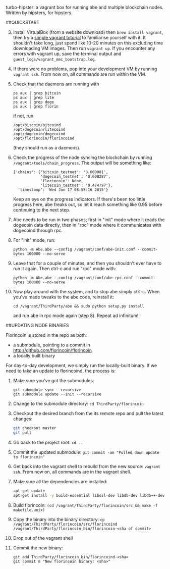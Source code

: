 turbo-hipster: a vagrant box for running abe and multiple blockchain nodes. Written by hipsters, for hipsters.

##QUICKSTART

3. Install VirtualBox (from a website download) then `brew install vagrant`, then try a [simple vagrant tutorial](http://docs.vagrantup.com/v2/getting-started/index.html) to familiarise yourself with it. It shouldn't take long, just spend like 10-20 minutes on this excluding time downloading VM images. Then run `vagrant up`. If you encounter any errors with vagrant up, save the terminal output and `guest_logs/vagrant_mmc_bootstrap.log`.

4. If there were no problems, pop into your development VM by running `vagrant ssh`. From now on, all commands are run within the VM.

5. Check that the daemons are running with
    ```
    ps aux | grep bitcoin
    ps aux | grep lite
    ps aux | grep doge
    ps aux | grep florin
    ```
    if not, run
    ```
    /opt/bitcoin/bitcoind
    /opt/dogecoin/litecoind
    /opt/dogecoin/dogecoind
    /opt/florincoin/florincoind
    ```
    (they should run as a daemons).

6. Check the progress of the node syncing the blockchain by running `/vagrant/tools/chain_progress`. The output will be something like:
    ```
    {'chains': {'bitcoin_testnet': '0.000001',
                'dogecoin_testnet': '0.608287',
                'florincoin': None,
                'litecoin_testnet': '0.474797'},
      'timestamp': 'Wed Jun 17 08:58:16 2015'}
    ```
    Keep an eye on the progress indicators. If there's been too little progress here, abe freaks out, so let it reach something like 0.95 before continuing to the next step.

7. Abe needs to be run in two phases; first in "init" mode where it reads the dogecoin data directly, then in "rpc" mode where it communicates with dogecoind through rpc.

8. For "init" mode, run:
    ```
    python -m Abe.abe --config /vagrant/conf/abe-init.conf --commit-bytes 100000 --no-serve
    ```

9. Leave that for a couple of minutes, and then you shouldn't ever have to run it again. Then ctrl-c and run "rpc" mode with:
    ```
    python -m Abe.abe --config /vagrant/conf/abe-rpc.conf --commit-bytes 100000 --no-serve
    ```

10. Now play around with the system, and to stop abe simply ctrl-c. When you've made tweaks to the abe code, reinstall it:

    ```
    cd /vagrant/ThirdParty/abe && sudo python setup.py install
    ```

    and run abe in rpc mode again (step 8). Repeat ad infinitum!

##UPDATING NODE BINARIES

Florincoin is stored in the repo as both:

- a submodule, pointing to a commit in http://github.com/florincoin/florincoin
- a locally built binary

For day-to-day development, we simply run the locally-built binary. If we need to take an update to florincoind, the process is:

1. Make sure you've got the submodules:

    ```
    git submodule sync --recursive
    git submodule update --init --recursive
    ```

2. Change to the submodule directory: `cd ThirdParty/florincoin`

3. Checkout the desired branch from the its remote repo and pull the latest changes:

    ```sh
    git checkout master
    git pull
    ```

5. Go back to the project root: `cd ..`

6. Commit the updated submodule: `git commit -am "Pulled down update to florincoin"`

6. Get back into the vagrant shell to rebuild from the new source: `vagrant ssh`. From now on, all commands are in the vagrant shell.

7. Make sure all the dependencies are installed:

    ```sh
    apt-get update
    apt-get install -y build-essential libssl-dev libdb-dev libdb++-dev libboost-all-dev libqrencode-dev libminiupnpc-dev
    ```

8. Build florincoin: `(cd /vagrant/ThirdParty/florincoin/src && make -f makefile.unix)`

9. Copy the binary into the binary directory: `cp /vagrant/ThirdParty/florincoin/src/florincoind /vagrant/ThirdParty/florincoin_bin/florincoin-<sha of commit>`

10. Drop out of the vagrant shell

10. Commit the new binary:

    ```
    git add ThirdParty/florincoin_bin/florincoind-<sha>
    git commit m "New florincoin binary: <sha>"
    ```